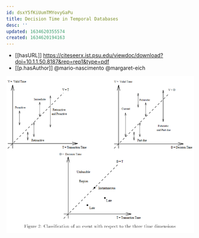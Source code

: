 ```yaml
---
id: dsxY5fKiUumTMYovyGaPu
title: Decision Time in Temporal Databases
desc: ''
updated: 1634620355574
created: 1634620194163
---
```


- [[hasURL]] https://citeseerx.ist.psu.edu/viewdoc/download?doi=10.1.1.50.8187&rep=rep1&type=pdf
- [[p.hasAuthor]] @mario-nascimento @margaret-eich

![](/assets/images/2021-10-18-22-33-28.png) 
